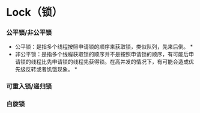 # Lock（锁）

### 公平锁/非公平锁
* 公平锁：是指多个线程按照申请锁的顺序来获取锁，类似队列，先来后倒。
  * 
* 非公平锁：是指多个线程获取锁的顺序并不是按照申请锁的顺序，有可能后申请锁的线程比先申请锁的线程先获得锁。在高并发的情况下，有可能会造成优先级反转或者饥饿现象。
  * 

### 可重入锁/递归锁

### 自旋锁
